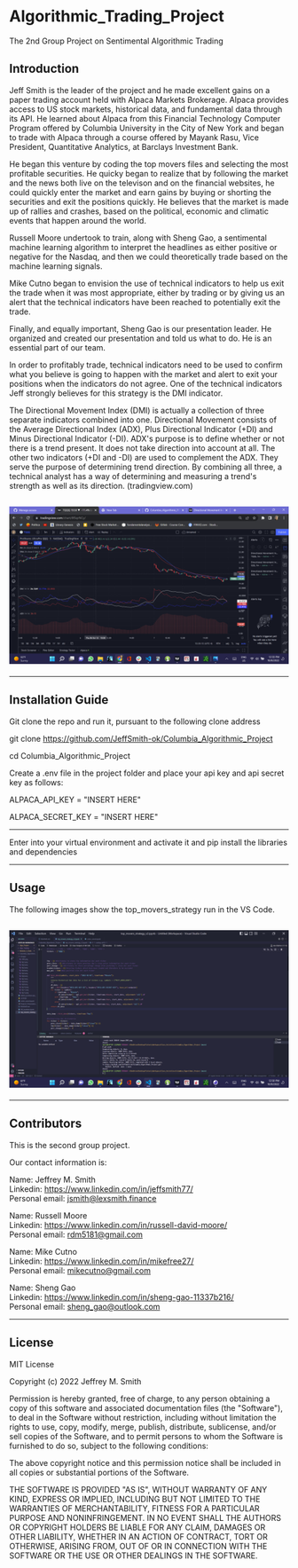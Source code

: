# Algorithmic_Trading_Project

The 2nd Group Project on Sentimental Algorithmic Trading

## Introduction

Jeff Smith is the leader of the project and he made excellent gains on a paper trading account held with Alpaca Markets Brokerage. Alpaca provides access to US stock markets, historical data, and fundamental data through its API. He learned about Alpaca from this Financial Technology Computer Program offered by Columbia University in the City of New York and began to trade with Alpaca through a course offered by Mayank Rasu, Vice President, Quantitative Analytics, at Barclays Investment Bank.

He began this venture by coding the top movers files and selecting the most profitable securities. He quicky began to realize that by following the market and the news both live on the televison and on the financial websites, he could quickly enter the market and earn gains by buying or shorting the securities and exit the positions quickly. He believes that the market is made up of rallies and crashes, based on the political, economic and climatic events that happen around the world.

Russell Moore undertook to train, along with Sheng Gao, a sentimental machine learning algorithm to interpret the headlines as either positive or negative for the Nasdaq, and then we could theoretically trade based on the machine learning signals.

Mike Cutno began to envision the use of technical indicators to help us exit the trade when it was most appropriate, either by trading or by giving us an alert that the technical indicators have been reached to potentially exit the trade.

Finally, and equally important, Sheng Gao is our presentation leader. He organized and created our presentation and told us what to do. He is an essential part of our team.

In order to profitably trade, technical indicators need to be used to confirm what you believe is going to happen with the market and alert to exit your positions when the indicators do not agree. One of the technical indicators Jeff strongly believes for this strategy is the DMI indicator.

The Directional Movement Index (DMI) is actually a collection of three separate indicators combined into one. Directional Movement consists of the Average Directional Index (ADX), Plus Directional Indicator (+DI) and Minus Directional Indicator (-DI). ADX's purpose is to define whether or not there is a trend present. It does not take direction into account at all. The other two indicators (+DI and -DI) are used to complement the ADX. They serve the purpose of determining trend direction. By combining all three, a technical analyst has a way of determining and measuring a trend's strength as well as its direction. (tradingview.com)

## ![Screenshot of DMI in Tradingview](images/DMI.png) </br>

---

## Installation Guide

Git clone the repo and run it, pursuant to the following clone address

git clone https://github.com/JeffSmith-ok/Columbia_Algorithmic_Project

cd Columbia_Algorithmic_Project

Create a .env file in the project folder and place your api key and api secret key as follows:

ALPACA_API_KEY = "INSERT HERE"

ALPACA_SECRET_KEY = "INSERT HERE"

---

Enter into your virtual environment and activate it and pip install the libraries and dependencies

---

## Usage

The following images show the top_movers_strategy run in the VS Code.

## ![Screenshot of the file open](images/top_movers.png) </br>

---

## Contributors

This is the second group project.

Our contact information is:

Name: Jeffrey M. Smith </br>
Linkedin: https://www.linkedin.com/in/jeffsmith77/ </br>
Personal email: jsmith@lexsmith.finance </br>

Name: Russell Moore </br>
Linkedin: https://www.linkedin.com/in/russell-david-moore/ </br>
Personal email: rdm5181@gmail.com </br>

Name: Mike Cutno </br>
Linkedin: https://www.linkedin.com/in/mikefree27/ </br>
Personal email: mikecutno@gmail.com </br>

Name: Sheng Gao </br>
Linkedin: https://www.linkedin.com/in/sheng-gao-11337b216/ </br>
Personal email: sheng_gao@outlook.com </br>

---

## License

MIT License

Copyright (c) 2022 Jeffrey M. Smith

Permission is hereby granted, free of charge, to any person obtaining a copy of this software and associated documentation files (the "Software"), to deal in the Software without restriction, including without limitation the rights to use, copy, modify, merge, publish, distribute, sublicense, and/or sell
copies of the Software, and to permit persons to whom the Software is furnished to do so, subject to the following conditions:

The above copyright notice and this permission notice shall be included in all copies or substantial portions of the Software.

THE SOFTWARE IS PROVIDED "AS IS", WITHOUT WARRANTY OF ANY KIND, EXPRESS OR IMPLIED, INCLUDING BUT NOT LIMITED TO THE WARRANTIES OF MERCHANTABILITY, FITNESS FOR A PARTICULAR PURPOSE AND NONINFRINGEMENT. IN NO EVENT SHALL THE AUTHORS OR COPYRIGHT HOLDERS BE LIABLE FOR ANY CLAIM, DAMAGES OR OTHER LIABILITY, WHETHER IN AN ACTION OF CONTRACT, TORT OR OTHERWISE, ARISING FROM, OUT OF OR IN CONNECTION WITH THE SOFTWARE OR THE USE OR OTHER DEALINGS IN THE
SOFTWARE.

```

```
